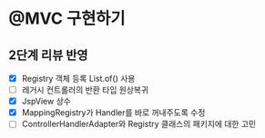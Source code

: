 # @MVC 구현하기

## 2단계 리뷰 반영
- [x] Registry 객체 등록 List.of() 사용
- [ ] 레거시 컨트롤러의 반환 타입 원상복귀
- [x] JspView 상수
- [x] MappingRegistry가 Handler를 바로 꺼내주도록 수정
- [ ] ControllerHandlerAdapter와 Registry 클래스의 패키지에 대한 고민